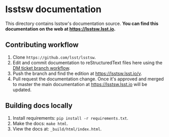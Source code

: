 # lsstsw documentation

This directory contains lsstsw's documentation source.
**You can find this documentation on the web at https://lsstsw.lsst.io.**

## Contributing workflow

1. Clone `https://github.com/lsst/lsstsw`.
2. Edit and commit documentation to reStructuredText files here using the [DM ticket branch workflow](https://developer.lsst.io/processes/workflow.html#ticket-branches).
3. Push the branch and find the edition at https://lsstsw.lsst.io/v.
4. Pull request the documentation change.
   Once it's approved and merged to master the main documentation at https://lsstsw.lsst.io will be updated.

## Building docs locally

1. Install requirements: ``pip install -r requirements.txt``.
2. Make the docs: ``make html``.
3. View the docs at: ``_build/html/index.html``.
